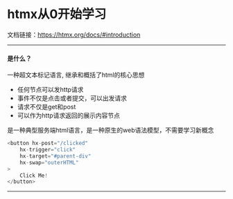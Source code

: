 # htmx从0开始学习
文档链接：<https://htmx.org/docs/#introduction>

___
#### 是什么？
一种超文本标记语言, 继承和概括了html的核心思想
- 任何节点可以发http请求
- 事件不仅是点击或者提交，可以出发请求
- 请求不仅是get和post
- 可以作为http请求返回的展示内容节点

是一种典型服务端html语言，是一种原生的web语法模型，不需要学习新概念
```javascript
<button hx-post="/clicked"
    hx-trigger="click"
    hx-target="#parent-div"
    hx-swap="outerHTML"
>
    Click Me!
</button>
```
****
